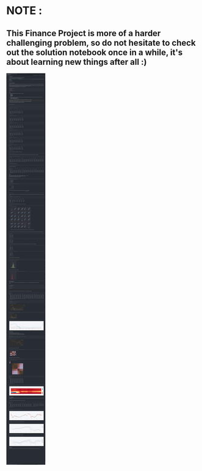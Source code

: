 # NOTE :
## This Finance Project is more of a harder challenging problem, so do not hesitate to check out  the solution notebook once in a while, it's about learning new things after all :)

![screenshot](Solution.png)